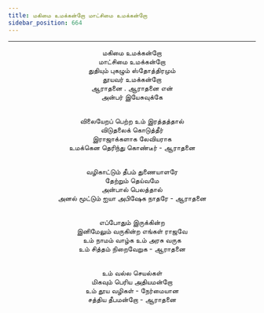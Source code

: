 ```yaml
---
title: மகிமை உமக்கன்றோ மாட்சிமை உமக்கன்றோ
sidebar_position: 664
---
```


---
<center>
மகிமை உமக்கன்றோ<br/>
மாட்சிமை உமக்கன்றோ<br/>
துதியும் புகழும் ஸ்தோத்திரமும்<br/>
தூயவர் உமக்கன்றோ<br/>
ஆராதனை . ஆராதனை என்<br/>
அன்பர் இயேசுவுக்கே<br/><br/>

விலையேறப் பெற்ற உம் இரத்தத்தால்<br/>
விடுதலைக் கொடுத்தீர்<br/>
இராஜாக்களாக லேவியராக<br/>
உமக்கென தெரிந்து கொண்டீர்        - ஆராதனை<br/><br/>

வழிகாட்டும் தீபம் துணையாளரே<br/>
தேற்றும் தெய்வமே<br/>
அன்பால் பெலத்தால்<br/>
அனல் மூட்டும் ஐயா அபிஷேக நாதரே    - ஆராதனை<br/><br/>

எப்போதும் இருக்கின்ற<br/>
இனிமேலும் வருகின்ற எங்கள் ராஜவே<br/>
உம் நாமம் வாழ்க உம் அரசு வருக<br/>
உம் சித்தம் நிறைவேறுக        - ஆராதனை<br/><br/>

உம் வல்ல செயல்கள்<br/>
மிகவும் பெரிய அதியமன்றோ<br/>
உம் தூய வழிகள் - நேர்மையான<br/>
சத்திய தீபமன்றோ        - ஆராதனை
</center>